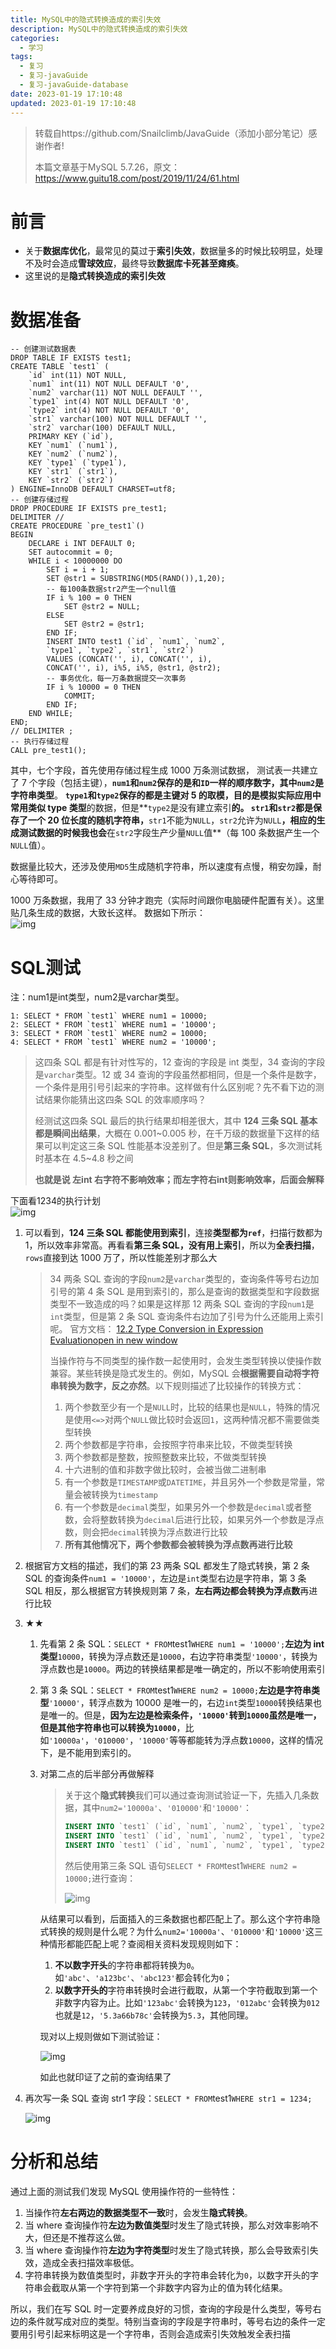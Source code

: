 ```yaml
---
title: MySQL中的隐式转换造成的索引失效
description: MySQL中的隐式转换造成的索引失效
categories:
  - 学习
tags:
  - 复习
  - 复习-javaGuide
  - 复习-javaGuide-database
date: 2023-01-19 17:10:48
updated: 2023-01-19 17:10:48
---
```


> 转载自https://github.com/Snailclimb/JavaGuide（添加小部分笔记）感谢作者!
>
> 本篇文章基于MySQL 5.7.26，原文：https://www.guitu18.com/post/2019/11/24/61.html 

# 前言

- 关于**数据库优化**，最常见的莫过于**索引失效**，数据量多的时候比较明显，处理不及时会造成**雪球效应**，最终导致**数据库卡死甚至瘫痪**。
- 这里说的是**隐式转换造成的索引失效**

# 数据准备

```mysql
-- 创建测试数据表
DROP TABLE IF EXISTS test1;
CREATE TABLE `test1` (
    `id` int(11) NOT NULL,
    `num1` int(11) NOT NULL DEFAULT '0',
    `num2` varchar(11) NOT NULL DEFAULT '',
    `type1` int(4) NOT NULL DEFAULT '0',
    `type2` int(4) NOT NULL DEFAULT '0',
    `str1` varchar(100) NOT NULL DEFAULT '',
    `str2` varchar(100) DEFAULT NULL,
    PRIMARY KEY (`id`),
    KEY `num1` (`num1`),
    KEY `num2` (`num2`),
    KEY `type1` (`type1`),
    KEY `str1` (`str1`),
    KEY `str2` (`str2`)
) ENGINE=InnoDB DEFAULT CHARSET=utf8;
-- 创建存储过程
DROP PROCEDURE IF EXISTS pre_test1;
DELIMITER //
CREATE PROCEDURE `pre_test1`()
BEGIN
    DECLARE i INT DEFAULT 0;
    SET autocommit = 0;
    WHILE i < 10000000 DO
        SET i = i + 1;
        SET @str1 = SUBSTRING(MD5(RAND()),1,20);
        -- 每100条数据str2产生一个null值
        IF i % 100 = 0 THEN
            SET @str2 = NULL;
        ELSE
            SET @str2 = @str1;
        END IF;
        INSERT INTO test1 (`id`, `num1`, `num2`,
        `type1`, `type2`, `str1`, `str2`)
        VALUES (CONCAT('', i), CONCAT('', i),
        CONCAT('', i), i%5, i%5, @str1, @str2);
        -- 事务优化，每一万条数据提交一次事务
        IF i % 10000 = 0 THEN
            COMMIT;
        END IF;
    END WHILE;
END;
// DELIMITER ;
-- 执行存储过程
CALL pre_test1(); 
```

其中，七个字段，首先使用存储过程生成 1000 万条测试数据， 测试表一共建立了 7 个字段（包括主键），**`num1`**和**`num2`**保存的是和`ID`一样的顺序数字，其中**`num2`是字符串类型**。 **`type1`**和**`type2`**保存的都是主键对 5 的取模，目的是模拟实际应用中常用**类似 type 类型**的数据，但是**`type2`是没有建立索引**的。 `str1`和`str2`都是保存了一个 **20 位长度的随机字符串**，**`str1`不能为`NULL`，`str2`允许为`NULL`**，相应的生成测试数据的时候我也会**在`str2`字段生产少量`NULL`值**（每 100 条数据产生一个`NULL`值）。

数据量比较大，还涉及使用`MD5`生成随机字符串，所以速度有点慢，稍安勿躁，耐心等待即可。

1000 万条数据，我用了 33 分钟才跑完（实际时间跟你电脑硬件配置有关）。这里贴几条生成的数据，大致长这样。
数据如下所示：  
![img](https://raw.githubusercontent.com/lwmfjc/lwmfjc.github.io.resource/main/img/mysqlindex-invalidation-caused-by-implicit-conversion-01.png)

# SQL测试

注：num1是int类型，num2是varchar类型。

```mysql
1: SELECT * FROM `test1` WHERE num1 = 10000;
2: SELECT * FROM `test1` WHERE num1 = '10000';
3: SELECT * FROM `test1` WHERE num2 = 10000;
4: SELECT * FROM `test1` WHERE num2 = '10000'; 
```

> 这四条 SQL 都是有针对性写的，12 查询的字段是 int 类型，34 查询的字段是`varchar`类型。12 或 34 查询的字段虽然都相同，但是一个条件是数字，一个条件是用引号引起来的字符串。这样做有什么区别呢？先不看下边的测试结果你能猜出这四条 SQL 的效率顺序吗？
>
> 经测试这四条 SQL 最后的执行结果却相差很大，其中 **124 三条 SQL 基本都是瞬间出结果**，大概在 0.001~0.005 秒，在千万级的数据量下这样的结果可以判定这三条 SQL 性能基本没差别了。但是**第三条 SQL**，多次测试耗时基本在 4.5~4.8 秒之间
>
> **也就是说 左int 右字符不影响效率；而左字符右int则影响效率，后面会解释**

下面看1234的执行计划  
![img](https://raw.githubusercontent.com/lwmfjc/lwmfjc.github.io.resource/main/img/mysqlindex-invalidation-caused-by-implicit-conversion-02.png)

1. 可以看到，**124 三条 SQL 都能使用到索引**，连接**类型都为`ref`**，扫描行数都为 1，所以效率非常高。再看看**第三条 SQL，没有用上索引**，所以为**全表扫描**，`rows`直接到达 1000 万了，所以性能差别才那么大

   > 34 两条 SQL 查询的字段`num2`是`varchar`类型的，查询条件等号右边加引号的第 4 条 SQL 是用到索引的，那么是查询的数据类型和字段数据类型不一致造成的吗？如果是这样那 12 两条 SQL 查询的字段`num1`是`int`类型，但是第 2 条 SQL 查询条件右边加了引号为什么还能用上索引呢。  官方文档： [12.2 Type Conversion in Expression Evaluationopen in new window](https://dev.mysql.com/doc/refman/5.7/en/type-conversion.html?spm=5176.100239.blogcont47339.5.1FTben)
   >
   > 当操作符与不同类型的操作数一起使用时，会发生类型转换以使操作数兼容。某些转换是隐式发生的。例如，MySQL 会**根据需要自动将字符串转换为数字，反之亦然**。以下规则描述了比较操作的转换方式：
   >
   > 1. 两个参数至少有一个是`NULL`时，比较的结果也是`NULL`，特殊的情况是使用`<=>`对两个`NULL`做比较时会返回`1`，这两种情况都不需要做类型转换
   > 2. 两个参数都是字符串，会按照字符串来比较，不做类型转换
   > 3. 两个参数都是整数，按照整数来比较，不做类型转换
   > 4. 十六进制的值和非数字做比较时，会被当做二进制串
   > 5. 有一个参数是`TIMESTAMP`或`DATETIME`，并且另外一个参数是常量，常量会被转换为`timestamp`
   > 6. 有一个参数是`decimal`类型，如果另外一个参数是`decimal`或者整数，会将整数转换为`decimal`后进行比较，如果另外一个参数是浮点数，则会把`decimal`转换为浮点数进行比较
   > 7. **所有其他情况下，两个参数都会被转换为浮点数再进行比较**

2. 根据官方文档的描述，我们的第 23 两条 SQL 都发生了隐式转换，第 2 条 SQL 的查询条件`num1 = '10000'`，左边是`int`类型右边是字符串，第 3 条 SQL 相反，那么根据官方转换规则第 7 条，**左右两边都会转换为浮点数**再进行比较

3. ★★

   1. 先看第 2 条 SQL：`SELECT * FROM`test1`WHERE num1 = '10000';`**左边为 int 类型**`10000`，转换为浮点数还是`10000`，右边字符串类型`'10000'`，转换为浮点数也是`10000`。两边的转换结果都是唯一确定的，所以不影响使用索引

   2. 第 3 条 SQL：`SELECT * FROM`test1`WHERE num2 = 10000;`**左边是字符串类型**`'10000'`，转浮点数为 10000 是唯一的，右边`int`类型`10000`转换结果也是唯一的。但是，**因为左边是检索条件，`'10000'`转到`10000`虽然是唯一，但是其他字符串也可以转换为`10000`**，比如`'10000a'`，`'010000'`，`'10000'`等等都能转为浮点数`10000`，这样的情况下，是不能用到索引的。

   3. 对第二点的后半部分再做解释  

      > 关于这个**隐式转换**我们可以通过查询测试验证一下，先插入几条数据，其中`num2='10000a'`、`'010000'`和`'10000'`：
      >
      > ```sql
      > INSERT INTO `test1` (`id`, `num1`, `num2`, `type1`, `type2`, `str1`, `str2`) VALUES ('10000001', '10000', '10000a', '0', '0', '2df3d9465ty2e4hd523', '2df3d9465ty2e4hd523');
      > INSERT INTO `test1` (`id`, `num1`, `num2`, `type1`, `type2`, `str1`, `str2`) VALUES ('10000002', '10000', '010000', '0', '0', '2df3d9465ty2e4hd523', '2df3d9465ty2e4hd523');
      > INSERT INTO `test1` (`id`, `num1`, `num2`, `type1`, `type2`, `str1`, `str2`) VALUES ('10000003', '10000', ' 10000', '0', '0', '2df3d9465ty2e4hd523', '2df3d9465ty2e4hd523'); 
      > ```
      >
      > 然后使用第三条 SQL 语句`SELECT * FROM`test1`WHERE num2 = 10000;`进行查询：
      >
      > ![img](https://raw.githubusercontent.com/lwmfjc/lwmfjc.github.io.resource/main/img/mysqlindex-invalidation-caused-by-implicit-conversion-03.png)

      从结果可以看到，后面插入的三条数据也都匹配上了。那么这个字符串隐式转换的规则是什么呢？为什么`num2='10000a'`、`'010000'`和`'10000'`这三种情形都能匹配上呢？查阅相关资料发现规则如下：

      1. **不以数字开头**的字符串都将转换为`0`。如`'abc'`、`'a123bc'`、`'abc123'`都会转化为`0`；
      2. **以数字开头的**字符串转换时会进行截取，从第一个字符截取到第一个非数字内容为止。比如`'123abc'`会转换为`123`，`'012abc'`会转换为`012`也就是`12`，`'5.3a66b78c'`会转换为`5.3`，其他同理。

      现对以上规则做如下测试验证：

      ![img](https://raw.githubusercontent.com/lwmfjc/lwmfjc.github.io.resource/main/img/mysqlindex-invalidation-caused-by-implicit-conversion-04.png)

      如此也就印证了之前的查询结果了

4. 再次写一条 SQL 查询 str1 字段：`SELECT * FROM`test1`WHERE str1 = 1234;`

   ![img](https://raw.githubusercontent.com/lwmfjc/lwmfjc.github.io.resource/main/img/mysqlindex-invalidation-caused-by-implicit-conversion-05.png)

# 分析和总结

通过上面的测试我们发现 MySQL 使用操作符的一些特性：

1. 当操作符**左右两边的数据类型不一致**时，会发生**隐式转换**。
2. 当 where 查询操作符**左边为数值类型**时发生了隐式转换，那么对效率影响不大，但还是不推荐这么做。
3. 当 where 查询操作符**左边为字符类型**时发生了隐式转换，那么会导致索引失效，造成全表扫描效率极低。
4. 字符串转换为数值类型时，非数字开头的字符串会转化为`0`，以数字开头的字符串会截取从第一个字符到第一个非数字内容为止的值为转化结果。

所以，我们在写 SQL 时一定要养成良好的习惯，查询的字段是什么类型，等号右边的条件就写成对应的类型。特别当查询的字段是字符串时，等号右边的条件一定要用引号引起来标明这是一个字符串，否则会造成索引失效触发全表扫描